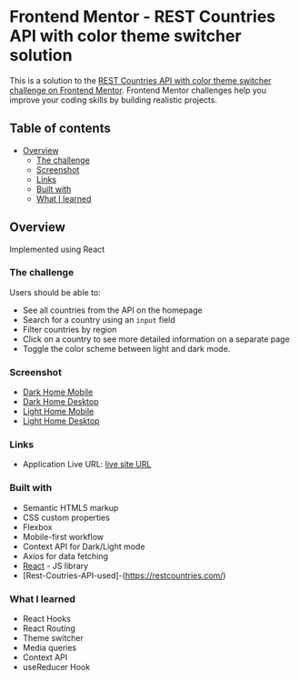 # Frontend Mentor - REST Countries API with color theme switcher solution

This is a solution to the [REST Countries API with color theme switcher challenge on Frontend Mentor](https://www.frontendmentor.io/challenges/rest-countries-api-with-color-theme-switcher-5cacc469fec04111f7b848ca). Frontend Mentor challenges help you improve your coding skills by building realistic projects.

## Table of contents

- [Overview](#overview)
    - [The challenge](#the-challenge)
    - [Screenshot](#screenshot)
    - [Links](#links)
    - [Built with](#built-with)
    - [What I learned](#what-i-learned)

## Overview

Implemented using React

### The challenge

Users should be able to:

- See all countries from the API on the homepage
- Search for a country using an `input` field
- Filter countries by region
- Click on a country to see more detailed information on a separate page
- Toggle the color scheme between light and dark mode.

### Screenshot

- [Dark Home Mobile](./images/dark-theme-mobile-view.PNG)
- [Dark Home Desktop](./images/dark-theme-desktop-mode.PNG)
- [Light Home Mobile](./images/light-theme-mobile-view.PNG)
- [Light Home Desktop](./images/light-theme-desktop-view.PNG)


### Links

- Application Live URL: [live site URL](https://rest-countries-api-with-theme-changer.vercel.app/)

### Built with

- Semantic HTML5 markup
- CSS custom properties
- Flexbox
- Mobile-first workflow
- Context API for Dark/Light mode
- Axios for data fetching
- [React](https://reactjs.org/) - JS library
- [Rest-Coutries-API-used]-(https://restcountries.com/)


### What I learned


- React Hooks
- React Routing
- Theme switcher
- Media queries
- Context API
- useReducer Hook